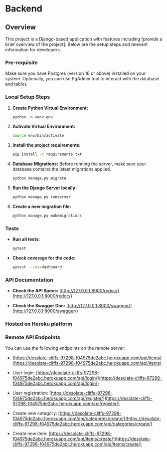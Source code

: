 # Backend

## Overview

This project is a Django-based application with features including [provide a brief overview of the project]. Below are the setup steps and relevant information for developers.

### Pre-requisite

Make sure you have Postgres (version 16 or above) installed on your system. Optionally, you can use PgAdmin tool to interact with the database and tables.

### Local Setup Steps

1. **Create Python Virtual Environment:**
    ```bash
    python -m venv env
    ```

2. **Activate Virtual Environment:**
    ```bash
    source env/bin/activate
    ```

3. **Install the project requirements:**
    ```bash
    pip install -r requirements.txt
    ```

4. **Database Migrations:**
    Before running the server, make sure your database contains the latest migrations applied.
    ```bash
    python manage.py migrate
    ```

5. **Run the Django Server locally:**
    ```bash
    python manage.py runserver
    ```

6. **Create a new migration file:**
    ```bash
    python manage.py makemigrations
    ```

### Tests

- **Run all tests:**
    ```bash
    pytest
    ```

- **Check coverage for the code:**
    ```bash
    pytest --cov=dashboard
    ```

### API Documentation

- **Check the API Specs:**
    [http://127.0.0.1:8000/redoc/](http://127.0.0.1:8000/redoc/)

- **Check the Swagger Doc:**
    [http://127.0.0.1:8000/swagger/](http://127.0.0.1:8000/swagger/)

### Hosted on Heroku platform

### Remote API Endpoints

You can use the following endpoints on the remote server:

- [https://desolate-cliffs-97298-f04975de2abc.herokuapp.com/api/items](https://desolate-cliffs-97298-f04975de2abc.herokuapp.com/api/items)

- User login: [https://desolate-cliffs-97298-f04975de2abc.herokuapp.com/api/login/](https://desolate-cliffs-97298-f04975de2abc.herokuapp.com/api/login/)

- User registration: [https://desolate-cliffs-97298-f04975de2abc.herokuapp.com/api/register/](https://desolate-cliffs-97298-f04975de2abc.herokuapp.com/api/register/)

- Create new category: [https://desolate-cliffs-97298-f04975de2abc.herokuapp.com/api/categories/create/](https://desolate-cliffs-97298-f04975de2abc.herokuapp.com/api/categories/create/)

- Create new item: [https://desolate-cliffs-97298-f04975de2abc.herokuapp.com/api/items/create/](https://desolate-cliffs-97298-f04975de2abc.herokuapp.com/api/items/create/)

